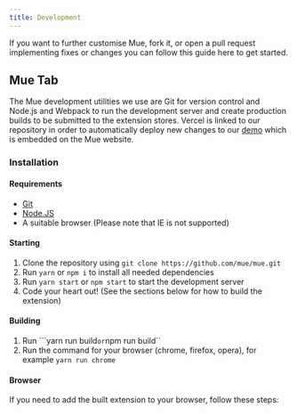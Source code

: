 ```yaml
---
title: Development
---
```


If you want to further customise Mue, fork it, or open a pull request implementing fixes or changes you can follow this guide here to get started. 

## Mue Tab
The Mue development utilities we use are Git for version control and Node.js and Webpack to run the development server and create production builds to
be submitted to the extension stores. Vercel is linked to our repository in order to automatically deploy new changes to our [demo](https://demo.muetab.com)
which is embedded on the Mue website.

### Installation
#### Requirements
* [Git](https://git-scm.com)
* [Node.JS](https://nodejs.org)
* A suitable browser (Please note that IE is not supported)

#### Starting
1. Clone the repository using ``git clone https://github.com/mue/mue.git``
2. Run ``yarn`` or ``npm i`` to install all needed dependencies
3. Run ``yarn start`` or ``npm start`` to start the development server
4. Code your heart out! (See the sections below for how to build the extension)

#### Building
1. Run ```yarn run build`` or ``npm run build``
2. Run the command for your browser (chrome, firefox, opera), for example ``yarn run chrome``

#### Browser
If you need to add the built extension to your browser, follow these steps:
